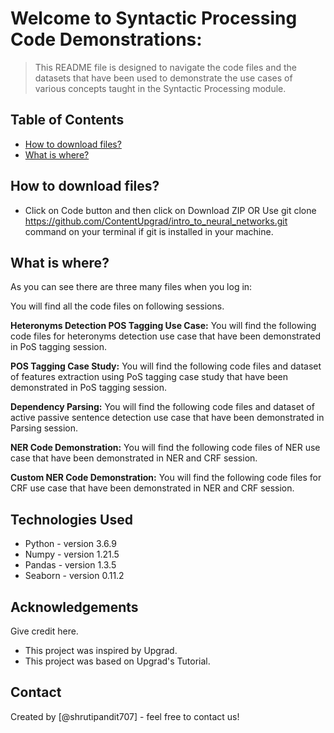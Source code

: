 # Welcome to Syntactic Processing Code Demonstrations:
> This README file is designed to navigate the code files and the datasets that have been used to demonstrate the use cases of various concepts taught in the Syntactic Processing module.

## Table of Contents
* [How to download files?](#general-information)
* [What is where?](#technologies-used)


<!-- You can include any other section that is pertinent to your problem -->

## How to download files?
-  Click on Code button and then click on Download ZIP OR Use git clone https://github.com/ContentUpgrad/intro_to_neural_networks.git command on your terminal if git is installed in your machine.

## What is where?

As you can see there are three many files when you log in:

You will find all the code files on following sessions. 

**Heteronyms Detection POS Tagging Use Case:**
You will find the following code files for  heteronyms detection use case that have been demonstrated in PoS tagging session.

**POS Tagging Case Study:**
You will find the following code files and dataset of features extraction using PoS tagging case study that have been demonstrated in PoS tagging session.

**Dependency Parsing:**
You will find the following code files and dataset of active passive sentence detection use case that have been demonstrated in Parsing session.

**NER Code Demonstration:**
You will find the following code files of NER use case that have been demonstrated in NER and CRF session.

**Custom NER Code Demonstration:**
You will find the following code files for CRF use case that have been demonstrated in NER and CRF session.



<!-- You don't have to answer all the questions - just the ones relevant to your project. -->


## Technologies Used
- Python - version 3.6.9
- Numpy - version 1.21.5
- Pandas - version 1.3.5
- Seaborn - version 0.11.2


<!-- As the libraries versions keep on changing, it is recommended to mention the version of library used in this project -->

## Acknowledgements
Give credit here.
- This project was inspired by Upgrad.
- This project was based on Upgrad's Tutorial.


## Contact
Created by [@shrutipandit707] - feel free to contact us!


<!-- Optional -->
<!-- ## License -->
<!-- This project is open source and available under the [... License](). -->

<!-- You don't have to include all sections - just the one's relevant to your project -->